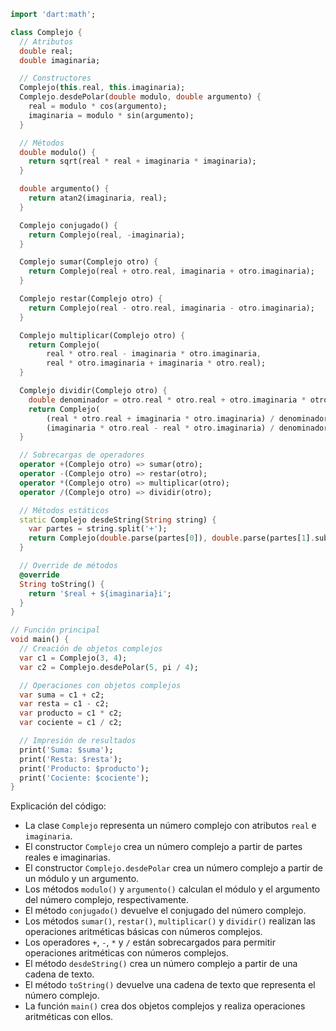 ```dart
import 'dart:math';

class Complejo {
  // Atributos
  double real;
  double imaginaria;

  // Constructores
  Complejo(this.real, this.imaginaria);
  Complejo.desdePolar(double modulo, double argumento) {
    real = modulo * cos(argumento);
    imaginaria = modulo * sin(argumento);
  }

  // Métodos
  double modulo() {
    return sqrt(real * real + imaginaria * imaginaria);
  }

  double argumento() {
    return atan2(imaginaria, real);
  }

  Complejo conjugado() {
    return Complejo(real, -imaginaria);
  }

  Complejo sumar(Complejo otro) {
    return Complejo(real + otro.real, imaginaria + otro.imaginaria);
  }

  Complejo restar(Complejo otro) {
    return Complejo(real - otro.real, imaginaria - otro.imaginaria);
  }

  Complejo multiplicar(Complejo otro) {
    return Complejo(
        real * otro.real - imaginaria * otro.imaginaria,
        real * otro.imaginaria + imaginaria * otro.real);
  }

  Complejo dividir(Complejo otro) {
    double denominador = otro.real * otro.real + otro.imaginaria * otro.imaginaria;
    return Complejo(
        (real * otro.real + imaginaria * otro.imaginaria) / denominador,
        (imaginaria * otro.real - real * otro.imaginaria) / denominador);
  }

  // Sobrecargas de operadores
  operator +(Complejo otro) => sumar(otro);
  operator -(Complejo otro) => restar(otro);
  operator *(Complejo otro) => multiplicar(otro);
  operator /(Complejo otro) => dividir(otro);

  // Métodos estáticos
  static Complejo desdeString(String string) {
    var partes = string.split('+');
    return Complejo(double.parse(partes[0]), double.parse(partes[1].substring(0, partes[1].length - 1)));
  }

  // Override de métodos
  @override
  String toString() {
    return '$real + ${imaginaria}i';
  }
}

// Función principal
void main() {
  // Creación de objetos complejos
  var c1 = Complejo(3, 4);
  var c2 = Complejo.desdePolar(5, pi / 4);

  // Operaciones con objetos complejos
  var suma = c1 + c2;
  var resta = c1 - c2;
  var producto = c1 * c2;
  var cociente = c1 / c2;

  // Impresión de resultados
  print('Suma: $suma');
  print('Resta: $resta');
  print('Producto: $producto');
  print('Cociente: $cociente');
}
```

Explicación del código:

* La clase `Complejo` representa un número complejo con atributos `real` e `imaginaria`.
* El constructor `Complejo` crea un número complejo a partir de partes reales e imaginarias.
* El constructor `Complejo.desdePolar` crea un número complejo a partir de un módulo y un argumento.
* Los métodos `modulo()` y `argumento()` calculan el módulo y el argumento del número complejo, respectivamente.
* El método `conjugado()` devuelve el conjugado del número complejo.
* Los métodos `sumar()`, `restar()`, `multiplicar()` y `dividir()` realizan las operaciones aritméticas básicas con números complejos.
* Los operadores `+`, `-`, `*` y `/` están sobrecargados para permitir operaciones aritméticas con números complejos.
* El método `desdeString()` crea un número complejo a partir de una cadena de texto.
* El método `toString()` devuelve una cadena de texto que representa el número complejo.
* La función `main()` crea dos objetos complejos y realiza operaciones aritméticas con ellos.
